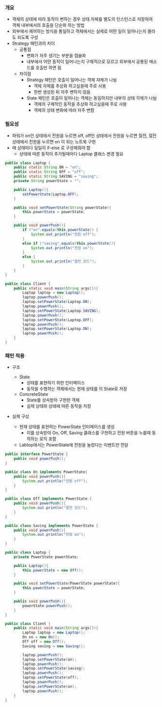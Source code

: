 ### 개요
- 객체의 상태에 따라 동작이 변하는 경우 상태 자체를 별도의 인스턴스로 저장하여 객체 내부에서의 호출을 단순화 하는 방법
- 외부에서 제어하는 방식을 통일하고 객체에서는 실제로 어떤 일이 일어나는지 몰라도 되도록 구성
- Strategy 패턴과의 차이
  - 공통점
    - 변화가 자주 생기는 부분을 캡슐화
    - 내부에서 어떤 동작이 일어나는지 구체적으로 모르고 외부에서 공통된 메소드를 호출만 하면 됨
  - 차이점
    - Strategy 패턴은 호출이 일어나는 객체 자체가 나뉨
      - 객체 자체를 추상화 하고싶을때 주로 사용
      - 한번 생성된 뒤 자주 변하지 않음
    - State 패턴은 호출이 일어나는 객체는 동일하지만 내부의 상태 각체가 나뉨
      - 객체의 구체적인 동작을 추상화 하고싶을때 주로 사용
      - 객체의 상태 변화에 따라 자주 변함


### 필요성
- 파워가 on인 상태에서 전원을 누르면 off, off인 상태에서 전원을 누르면 절전, 절잔 상태에서 전원을 누르면 on 이 되는 노트북 구현
- 매 상태마다 일일히 if-else 로 구성해줘야 함
  - 상태에 따른 동작이 추가될때마다 Laptop 클래스 변경 필요

```java
public class Laptop {
    public static String ON = "on";
    public static String OFF = "off";
    public static String SAVING = "saving";
    private String powerState = "";

    public Laptop(){
        setPowerState(Laptop.OFF);
    }

    public void setPowerState(String powerState){
        this.powerState = powerState;
    }

    public void powerPush(){
        if ("on".equals(this.powerState)) {
            System.out.println("전원 off");
        }
        else if ("saving".equals(this.powerState)){
            System.out.println("전원 on");
        }
        else {
            System.out.println("절전 모드");
        }
    }
}

public class Client {
    public static void main(String args[]){
        Laptop laptop = new Laptop();
        laptop.powerPush();
        laptop.setPowerState(Laptop.ON);
        laptop.powerPush();
        laptop.setPowerState(Laptop.SAVING);
        laptop.powerPush();
        laptop.setPowerState(Laptop.OFF);
        laptop.powerPush();
        laptop.setPowerState(Laptop.ON);
        laptop.powerPush();
    }
}
```


### 패턴 적용
- 구조
  - State
    - 상태를 표현하기 위한 인터페이스
    - 동작을 수행하는 객체에서는 현재 상태를 이 State로 저장
  - ConcreteState
    - State를 상속받아 구현한 객체
    - 실제 상태와 상태에 따른 동작을 저장
  
- 실제 구성
  - 현재 상태를 표현하는 PowerState 인터페이스를 생성
    - 이를 상속받아 On, Off, Saving 클래스를 구현하고 전원 버튼을 누를때 동작하는 로직 포함
  - Labtop에서는 PowerState에 전원을 눌렀다는 이벤트만 전달
  
```java
public interface PowerState {
    public void powerPush();
}

public class On implements PowerState{
    public void powerPush(){
        System.out.println("전원 off");
    }
}

public class Off implements PowerState {
    public void powerPush(){
        System.out.println("절전 모드");
    }
}

public class Saving implements PowerState {
    public void powerPush(){
        System.out.println("전원 on");
    }
}

public class Laptop {
    private PowerState powerState;

    public Laptop(){
        this.powerState = new Off();
    }

    public void setPowerState(PowerState powerState){
        this.powerState = powerState;
    }

    public void powerPush(){
        powerState.powerPush();
    }
}

public class Client {
    public static void main(String args[]){
        Laptop laptop = new Laptop();
        On on = new On();
        Off off = new Off();
        Saving saving = new Saving();

        laptop.powerPush();
        laptop.setPowerState(on);
        laptop.powerPush();
        laptop.setPowerState(saving);
        laptop.powerPush();
        laptop.setPowerState(off);
        laptop.powerPush();
        laptop.setPowerState(on);
        laptop.powerPush();
    }
}
```
